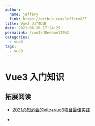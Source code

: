 ```yaml
---
author: 
  name: jeffery
  link: https://github.com/JefferyXZF
title: Vue3 入门知识
date: 2021-06-20 17:24:29
permalink: /vue3/d0eeewe119b2
categories: 
  - vue3
tags: 
  - vue3
---
```


# Vue3 入门知识







## 拓展阅读

- [2021必知必会的vite+vue3项目最佳实践](https://juejin.cn/post/6926822933721513998#heading-23)

- 